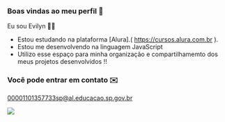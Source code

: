 ### Boas vindas ao meu perfil 🖤

Eu sou Evilyn 🏳️‍🌈

- Estou estudando na plataforma [Alura].( https://cursos.alura.com.br ).
- Estou me desenvolvendo na linguagem JavaScript
- Utilizo esse espaço para minha organização e compartilhamemto dos meus projetos desenvolvidos !!




### Você pode entrar em contato ✉️

00001101357733sp@al.educacao.sp.gov.br



![]( https://tenor.com/pt-PT/view/billie-billie-eilish-billie-eilish-side-eye-side-eye-oscars-gif-206182396511117387 )
